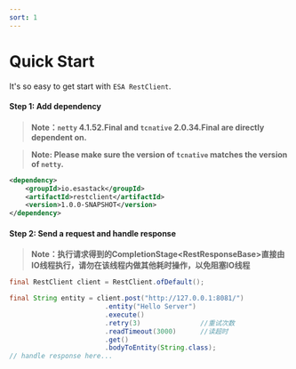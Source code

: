 ```yaml
---
sort: 1
---
```


# Quick Start
It's so easy to get start with `ESA RestClient`.

#### Step 1: Add dependency
> **Note：`netty` 4.1.52.Final and `tcnative` 2.0.34.Final are directly dependent on.**

> **Note: Please make sure the version of `tcnative` matches the version of `netty`.**


```xml
<dependency>
    <groupId>io.esastack</groupId>
    <artifactId>restclient</artifactId>
    <version>1.0.0-SNAPSHOT</version>
</dependency>
```

#### Step 2: Send a request and handle response
> **Note：执行请求得到的CompletionStage<RestResponseBase\>直接由IO线程执行，请勿在该线程内做其他耗时操作，以免阻塞IO线程**

```java
final RestClient client = RestClient.ofDefault();

final String entity = client.post("http://127.0.0.1:8081/")
                        .entity("Hello Server")
                        .execute()
                        .retry(3)               //重试次数
                        .readTimeout(3000)      //读超时
                        .get()
                        .bodyToEntity(String.class);
// handle response here...
```
